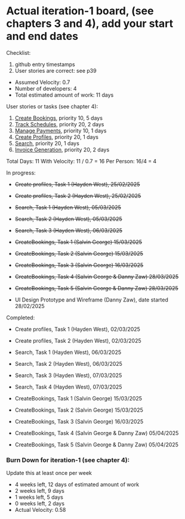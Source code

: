 # Actual iteration-1 board, (see chapters 3 and 4), add your start and end dates 

Checklist: 
1. github entry timestamps
2. User stories are correct: see p39

* Assumed Velocity: 0.7
* Number of developers: 4
* Total estimated amount of work: 11 days

User stories or tasks (see chapter 4):
1. [Create Bookings](./user_stories/user_story_01_CreateBookings.md), priority 10, 5 days 
2. [Track Schedules](./user_stories/user_story_02_TrackSchedules.md), priority 20, 2 days
3. [Manage Payments](./user_stories/user_story_03_ManagePayments.md), priority 10, 1 days
4. [Create Profiles](./user_stories/user_story_04_CreateProfiles), priority 20, 1 days 
5. [Search](./user_stories/user_story_05_Search.md), priority 20, 1 days 
6. [Invoice Generation](./user_stories/user_story_06_InvoiceGeneration.md), priority 20, 2 days

Total Days: 11
With Velocity: 11 / 0.7 = 16
Per Person: 16/4 = 4

In progress:

* ~~Create profiles, Task 1 (Hayden West), 25/02/2025~~
* ~~Create profiles, Task 2 (Hayden West), 25/02/2025~~

* ~~Search, Task 1 (Hayden West), 05/03/2025~~
* ~~Search, Task 2 (Hayden West), 05/03/2025~~
* ~~Search, Task 3 (Hayden West), 06/03/2025~~

* ~~CreateBookings, Task 1 (Salvin George) 15/03/2025~~
* ~~CreateBookings, Task 2 (Salvin George) 15/03/2025~~
* ~~CreateBookings, Task 3 (Salvin George) 16/03/2025~~
* ~~CreateBookings, Task 4 (Salvin George & Danny Zaw) 28/03/2025~~
* ~~CreateBookings, Task 5 (Salvin George & Danny Zaw) 28/03/2025~~

* UI Design Prototype and Wireframe (Danny Zaw), date started 28/02/2025

Completed:

* Create profiles, Task 1 (Hayden West), 02/03/2025
* Create profiles, Task 2 (Hayden West), 02/03/2025

* Search, Task 1 (Hayden West), 06/03/2025
* Search, Task 2 (Hayden West), 06/03/2025
* Search, Task 3 (Hayden West), 07/03/2025
* Search, Task 4 (Hayden West), 07/03/2025

* CreateBookings, Task 1 (Salvin George) 15/03/2025
* CreateBookings, Task 2 (Salvin George) 15/03/2025
* CreateBookings, Task 3 (Salvin George) 16/03/2025
* CreateBookings, Task 4 (Salvin George & Danny Zaw) 05/04/2025
* CreateBookings, Task 5 (Salvin George & Danny Zaw) 05/04/2025

### Burn Down for iteration-1 (see chapter 4):
Update this at least once per week
* 4 weeks left, 12 days of estimated amount of work 
* 2 weeks left, 9 days
* 1 weeks left, 5 days
* 0 weeks left, 2 days
* Actual Velocity: 0.58 